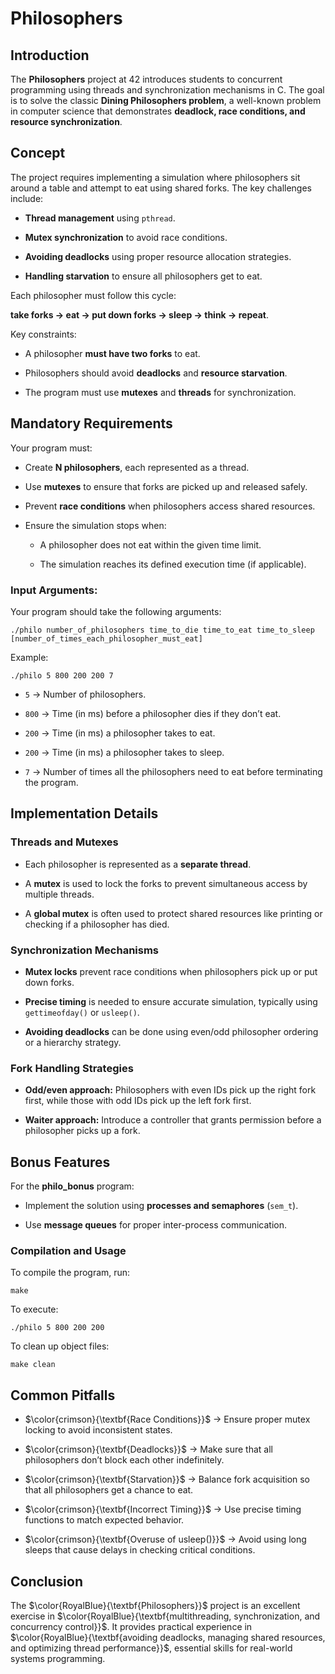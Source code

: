 # Philosophers

## Introduction

The **Philosophers** project at 42 introduces students to concurrent programming using threads and synchronization mechanisms in C. The goal is to solve the classic **Dining Philosophers problem**, a well-known problem in computer science that demonstrates **deadlock, race conditions, and resource synchronization**.

## Concept

The project requires implementing a simulation where philosophers sit around a table and attempt to eat using shared forks. The key challenges include:

  - **Thread management** using ```pthread```.

  - **Mutex synchronization** to avoid race conditions.

  - **Avoiding deadlocks** using proper resource allocation strategies.

  - **Handling starvation** to ensure all philosophers get to eat.

Each philosopher must follow this cycle:

**take forks → eat → put down forks → sleep → think → repeat**.

Key constraints:

  - A philosopher **must have two forks** to eat.

  - Philosophers should avoid **deadlocks** and **resource starvation**.

  - The program must use **mutexes** and **threads** for synchronization.

## Mandatory Requirements

Your program must:

  - Create **N philosophers**, each represented as a thread.

  - Use **mutexes** to ensure that forks are picked up and released safely.

  - Prevent **race conditions** when philosophers access shared resources.

  - Ensure the simulation stops when:

    - A philosopher does not eat within the given time limit.

    - The simulation reaches its defined execution time (if applicable).

### Input Arguments:

Your program should take the following arguments:

```console
./philo number_of_philosophers time_to_die time_to_eat time_to_sleep [number_of_times_each_philosopher_must_eat]
```

Example:

```console
./philo 5 800 200 200 7
```

  - ```5``` → Number of philosophers.

  - ```800``` → Time (in ms) before a philosopher dies if they don’t eat.

  - ```200``` → Time (in ms) a philosopher takes to eat.

  - ```200``` → Time (in ms) a philosopher takes to sleep.

  - ```7``` → Number of times all the philosophers need to eat before terminating the program.

## Implementation Details

### Threads and Mutexes

  - Each philosopher is represented as a **separate thread**.

  - A **mutex** is used to lock the forks to prevent simultaneous access by multiple threads.

  - A **global mutex** is often used to protect shared resources like printing or checking if a philosopher has died.

### Synchronization Mechanisms

  - **Mutex locks** prevent race conditions when philosophers pick up or put down forks.

  - **Precise timing** is needed to ensure accurate simulation, typically using ```gettimeofday()``` or ```usleep()```.

  - **Avoiding deadlocks** can be done using even/odd philosopher ordering or a hierarchy strategy.

### Fork Handling Strategies

  - **Odd/even approach:** Philosophers with even IDs pick up the right fork first, while those with odd IDs pick up the left fork first.

  - **Waiter approach:** Introduce a controller that grants permission before a philosopher picks up a fork.

## Bonus Features

For the **philo_bonus** program:

  - Implement the solution using **processes and semaphores** (```sem_t```).

  - Use **message queues** for proper inter-process communication.

### Compilation and Usage

To compile the program, run:

```console
make
```

To execute:

```console
./philo 5 800 200 200
```

To clean up object files:

```console
make clean
```

## Common Pitfalls

  - $\color{crimson}{\textbf{Race Conditions}}$ → Ensure proper mutex locking to avoid inconsistent states.

  - $\color{crimson}{\textbf{Deadlocks}}$ → Make sure that all philosophers don’t block each other indefinitely.

  - $\color{crimson}{\textbf{Starvation}}$ → Balance fork acquisition so that all philosophers get a chance to eat.

  - $\color{crimson}{\textbf{Incorrect Timing}}$ → Use precise timing functions to match expected behavior.

  - $\color{crimson}{\textbf{Overuse of usleep()}}$ → Avoid using long sleeps that cause delays in checking critical conditions.

## Conclusion

The $\color{RoyalBlue}{\textbf{Philosophers}}$ project is an excellent exercise in $\color{RoyalBlue}{\textbf{multithreading, synchronization, and concurrency control}}$. It provides practical experience in $\color{RoyalBlue}{\textbf{avoiding deadlocks, managing shared resources, and optimizing thread performance}}$, essential skills for real-world systems programming.

